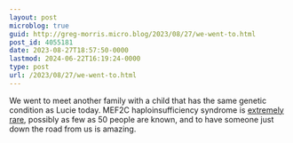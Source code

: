 ```yaml
---
layout: post
microblog: true
guid: http://greg-morris.micro.blog/2023/08/27/we-went-to.html
post_id: 4055181
date: 2023-08-27T18:57:50-0000
lastmod: 2024-06-22T16:19:24-0000
type: post
url: /2023/08/27/we-went-to.html
---
```

We went to meet another family with a child that has the same genetic condition as Lucie today. MEF2C haploinsufficiency syndrome is [extremely rare](https://www.rarechromo.org/media/information/Chromosome%20%205/MEF2C%20haploinsufficiency%20syndrome%20QFN.pdf), possibly as few as 50 people are known, and to have someone just down the road from us is amazing.
